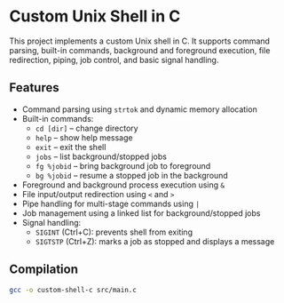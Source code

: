 # Custom Unix Shell in C

This project implements a custom Unix shell in C. It supports command parsing, built-in commands, background and foreground execution, file redirection, piping, job control, and basic signal handling.

## Features

- Command parsing using `strtok` and dynamic memory allocation
- Built-in commands:
  - `cd [dir]` – change directory
  - `help` – show help message
  - `exit` – exit the shell
  - `jobs` – list background/stopped jobs
  - `fg %jobid` – bring background job to foreground
  - `bg %jobid` – resume a stopped job in the background
- Foreground and background process execution using `&`
- File input/output redirection using `<` and `>`
- Pipe handling for multi-stage commands using `|`
- Job management using a linked list for background/stopped jobs
- Signal handling:
  - `SIGINT` (Ctrl+C): prevents shell from exiting
  - `SIGTSTP` (Ctrl+Z): marks a job as stopped and displays a message

## Compilation

```bash
gcc -o custom-shell-c src/main.c
